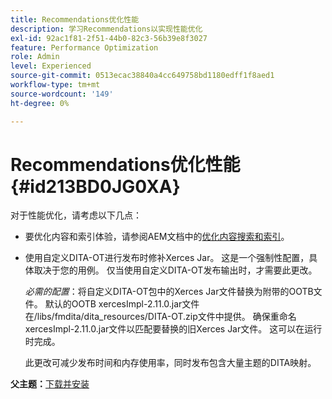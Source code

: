 ```yaml
---
title: Recommendations优化性能
description: 学习Recommendations以实现性能优化
exl-id: 92ac1f81-2f51-44b0-82c3-56b39e8f3027
feature: Performance Optimization
role: Admin
level: Experienced
source-git-commit: 0513ecac38840a4cc649758bd1180edff1f8aed1
workflow-type: tm+mt
source-wordcount: '149'
ht-degree: 0%

---
```


# Recommendations优化性能 {#id213BD0JG0XA}

对于性能优化，请考虑以下几点：

- 要优化内容和索引体验，请参阅AEM文档中的[优化内容搜索和索引](https://experienceleague.adobe.com/docs/experience-manager-cloud-service/operations/indexing.html?lang=zh-Hans)。

- 使用自定义DITA-OT进行发布时修补Xerces Jar。 这是一个强制性配置，具体取决于您的用例。 仅当使用自定义DITA-OT发布输出时，才需要此更改。

  *必需的配置*：将自定义DITA-OT包中的Xerces Jar文件替换为附带的OOTB文件。 默认的OOTB xercesImpl-2.11.0.jar文件在/libs/fmdita/dita\_resources/DITA-OT.zip文件中提供。 确保重命名xercesImpl-2.11.0.jar文件以匹配要替换的旧Xerces Jar文件。 这可以在运行时完成。

  此更改可减少发布时间和内存使用率，同时发布包含大量主题的DITA映射。


**父主题：**&#x200B;[&#x200B;下载并安装](download-install.md)
